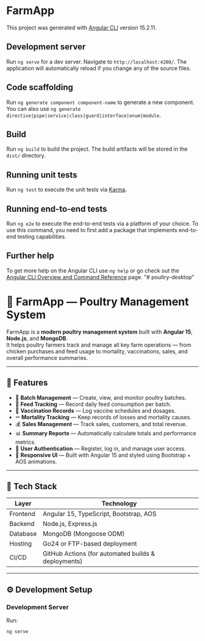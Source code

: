 # FarmApp

This project was generated with [Angular CLI](https://github.com/angular/angular-cli) version 15.2.11.

## Development server

Run `ng serve` for a dev server. Navigate to `http://localhost:4200/`. The application will automatically reload if you change any of the source files.

## Code scaffolding

Run `ng generate component component-name` to generate a new component. You can also use `ng generate directive|pipe|service|class|guard|interface|enum|module`.

## Build

Run `ng build` to build the project. The build artifacts will be stored in the `dist/` directory.

## Running unit tests

Run `ng test` to execute the unit tests via [Karma](https://karma-runner.github.io).

## Running end-to-end tests

Run `ng e2e` to execute the end-to-end tests via a platform of your choice. To use this command, you need to first add a package that implements end-to-end testing capabilities.

## Further help

To get more help on the Angular CLI use `ng help` or go check out the [Angular CLI Overview and Command Reference](https://angular.io/cli) page.
"# poultry-desktop" 


# 🐔 FarmApp — Poultry Management System

FarmApp is a **modern poultry management system** built with **Angular 15**, **Node.js**, and **MongoDB**.  
It helps poultry farmers track and manage all key farm operations — from chicken purchases and feed usage to mortality, vaccinations, sales, and overall performance summaries.

---

## 🚀 Features

- 🐣 **Batch Management** — Create, view, and monitor poultry batches.  
- 🌾 **Feed Tracking** — Record daily feed consumption per batch.  
- 💉 **Vaccination Records** — Log vaccine schedules and dosages.  
- ⚰️ **Mortality Tracking** — Keep records of losses and mortality causes.  
- 💰 **Sales Management** — Track sales, customers, and total revenue.  
- 📊 **Summary Reports** — Automatically calculate totals and performance metrics.  
- 🔐 **User Authentication** — Register, log in, and manage user access.  
- 🎨 **Responsive UI** — Built with Angular 15 and styled using Bootstrap + AOS animations.  

---

## 🧩 Tech Stack

| Layer | Technology |
|--------|-------------|
| Frontend | Angular 15, TypeScript, Bootstrap, AOS |
| Backend | Node.js, Express.js |
| Database | MongoDB (Mongoose ODM) |
| Hosting | Go24 or FTP-based deployment |
| CI/CD | GitHub Actions (for automated builds & deployments) |

---

## ⚙️ Development Setup

### Development Server
Run:
```bash
ng serve
